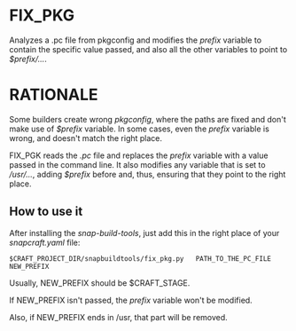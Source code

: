 # FIX_PKG

Analyzes a .pc file from pkgconfig and modifies the *prefix*
variable to contain the specific value passed, and also all the other
variables to point to *$prefix/...*.

# RATIONALE

Some builders create wrong *pkgconfig*, where the paths are fixed and
don't make use of *$prefix* variable. In some cases, even the *prefix*
variable is wrong, and doesn't match the right place.

FIX_PGK reads the *.pc* file and replaces the *prefix* variable with a
value passed in the command line. It also modifies any variable that is
set to */usr/...*, adding *$prefix* before and, thus, ensuring that they
point to the right place.

## How to use it

After installing the *snap-build-tools*, just add this in the right
place of your *snapcraft.yaml* file:

    $CRAFT_PROJECT_DIR/snapbuildtools/fix_pkg.py   PATH_TO_THE_PC_FILE   NEW_PREFIX

Usually, NEW_PREFIX should be $CRAFT_STAGE.

If NEW_PREFIX isn't passed, the *prefix* variable won't be modified.

Also, if NEW_PREFIX ends in /usr, that part will be removed.